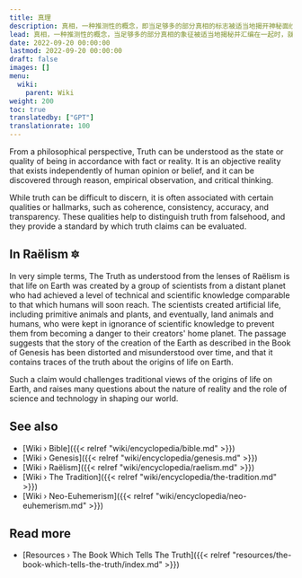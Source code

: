 ```yaml
---
title: 真理
description: 真相，一种推测性的概念，即当足够多的部分真相的标志被适当地揭开神秘面纱并汇编在一起时，就会出现一个有凝聚力的包罗万象的叙述，讲述地球上的生命是如何被外星文明设计的，以及此后发生的事情的编年史有一天，这一真理将在天启时期被揭示和重述。
lead: 真相，一种推测性的概念，当足够多的部分真相的象征被适当地揭秘并汇编在一起时，就会出现一个有凝聚力的包罗万象的叙述，讲述地球上的生命是如何被外星文明设计的，以及此后发生的事情的编年史有一天，这一真理将在天启时期被揭示和重述。
date: 2022-09-20 00:00:00
lastmod: 2022-09-20 00:00:00
draft: false
images: []
menu:
  wiki:
    parent: Wiki
weight: 200
toc: true
translatedby: ["GPT"]
translationrate: 100
---
```


From a philosophical perspective, Truth can be understood as the state or quality of being in accordance with fact or reality. It is an objective reality that exists independently of human opinion or belief, and it can be discovered through reason, empirical observation, and critical thinking.

While truth can be difficult to discern, it is often associated with certain qualities or hallmarks, such as coherence, consistency, accuracy, and transparency. These qualities help to distinguish truth from falsehood, and they provide a standard by which truth claims can be evaluated.

## In Raëlism 🔯

In very simple terms, The Truth as understood from the lenses of Raëlism is that life on Earth was created by a group of scientists from a distant planet who had achieved a level of technical and scientific knowledge comparable to that which humans will soon reach. The scientists created artificial life, including primitive animals and plants, and eventually, land animals and humans, who were kept in ignorance of scientific knowledge to prevent them from becoming a danger to their creators' home planet. The passage suggests that the story of the creation of the Earth as described in the Book of Genesis has been distorted and misunderstood over time, and that it contains traces of the truth about the origins of life on Earth.

Such a claim would challenges traditional views of the origins of life on Earth, and raises many questions about the nature of reality and the role of science and technology in shaping our world.

## See also

- [Wiki › Bible]({{< relref "wiki/encyclopedia/bible.md" >}})
- [Wiki › Genesis]({{< relref "wiki/encyclopedia/genesis.md" >}})
- [Wiki › Raëlism]({{< relref "wiki/encyclopedia/raelism.md" >}})
- [Wiki › The Tradition]({{< relref "wiki/encyclopedia/the-tradition.md" >}})
- [Wiki › Neo-Euhemerism]({{< relref "wiki/encyclopedia/neo-euhemerism.md" >}})

## Read more

- [Resources › The Book Which Tells The Truth]({{< relref "resources/the-book-which-tells-the-truth/index.md" >}})

